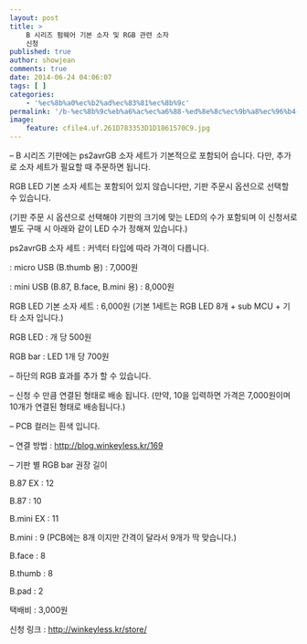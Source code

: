 ```yaml
---
layout: post
title: >
    B 시리즈 펌웨어 기본 소자 및 RGB 관련 소자
    신청
published: true
author: showjean
comments: true
date: 2014-06-24 04:06:07
tags: [ ]
categories:
    - '%ec%8b%a0%ec%b2%ad%ec%83%81%ec%8b%9c'
permalink: '/b-%ec%8b%9c%eb%a6%ac%ec%a6%88-%ed%8e%8c%ec%9b%a8%ec%96%b4-%ea%b8%b0%eb%b3%b8-%ec%86%8c%ec%9e%90-%eb%b0%8f-rgb-%ea%b4%80%eb%a0%a8-%ec%86%8c%ec%9e%90-%ec%8b%a0%ec%b2%ad'
image:
    feature: cfile4.uf.261D783353D1D1861570C9.jpg
---
```

&#8211; B 시리즈 기판에는 ps2avrGB 소자 세트가 기본적으로 포함되어 습니다. 다만, 추가로 소자 세트가 필요할 때 주문하면 됩니다.



RGB LED 기본 소자 세트는 포함되어 있지 않습니다만, 기판 주문시 옵션으로 선택할 수 있습니다.

(기판 주문 시 옵션으로 선택해야 기판의 크기에 맞는 LED의 수가 포함되며 이 신청서로 별도 구매 시 아래와 같이 LED 수가 정해져 있습니다.)





ps2avrGB 소자 세트 : 커넥터 타입에 따라 가격이 다릅니다.

: micro USB (B.thumb 용) : 7,000원

: mini USB (B.87, B.face, B.mini 용) : 8,000원




  





  








RGB LED 기본 소자 세트 : 6,000원 (기본 1세트는 RGB LED 8개 + sub MCU + 기타 소자 입니다.)




  








RGB LED : 개 당 500원




  








RGB bar : LED 1개 당 700원

&#8211; 하단의 RGB 효과를 추가 할 수 있습니다.

&#8211; 신청 수 만큼 연결된 형태로 배송 됩니다. (만약, 10을 입력하면 가격은 7,000원이며 10개가 연결된 형태로 배송됩니다.)

&#8211; PCB 컬러는 흰색 입니다.

&#8211; 연결 방법 : http://blog.winkeyless.kr/169

&#8211; 기판 별 RGB bar 권장 길이&nbsp;

B.87 EX : 12

B.87 : 10

B.mini EX : 11

B.mini : 9 (PCB에는 8개 이지만 간격이 달라서 9개가 딱 맞습니다.)

B.face : 8

B.thumb : 8

B.pad : 2







  









택배비 : 3,000원



신청 링크 :&nbsp;http://winkeyless.kr/store/